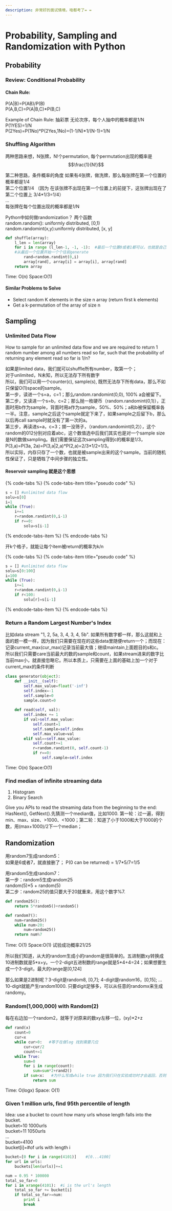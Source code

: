 ```yaml
---
description: 非常好的面试情境，啥都考了= =
---
```


# Probability, Sampling and Randomization with Python

## Probability

### Review: Conditional Probability

#### Chain Rule: 

P\(A\|B\)=P\(AB\)/P\(B\)  
P\(A,B,C\)=P\(A\|B,C\)\*P\(B,C\)

Example of Chain Rule: 抽彩票 无论次序，每个人抽中的概率都是1/N  
P\(1YES\)=1/N  
P\(2Yes\)=P\(1No\)\*P\(2Yes,1No\)=\(1-1/N\)\*1/\(N-1\)=1/N  


### Shuffling Algorithm

两种思路来想，N张牌，N!个permutation, 每个permutation出现的概率是 $$\frac{1}{N!}$$   
  
第二种思路，条件概率的角度 如果有4张牌，做洗牌，那么每张牌在第一个位置的概率都是1/4  
第二个位置1/4 （因为 在该张牌不出现在第一个位置上的前提下，这张牌出现在了第二个位置上 3/4\*1/3=1/4）  
...   
每张牌在每个位置出现的概率都是1/N

Python中如何做randomization？ 两个函数   
random.random\(\): uniformly distributed, \[0,1\)  
random.randomint\(x,y\):uniformly distributed, \[x, y\]

```python
def shuffle(array):
    l_len = len(array)
    for i in range (l_len-1, -1, -1):  #最后一个位置0或者1都可以，也就是自己要不要和自己swap
    #从最后一个位置开始一个个往前generate
        rand=random.randint(0,i)
        array[rand], array[i] = array[i], array[rand]
    return array
```

Time: O\(n\)              Space:O\(1\)

#### Similar Problems to Solve

* Select random K elements in the size n array \(return first k elements\)
* Get a k-permutation of the array of size n

## Sampling

### Unlimited Data Flow

How to sample for an unlimited data flow and we are required to return 1 random number among all numbers read so far, such that the probability of returning any element read so far is 1/n?

如果是limited data，我们就可以shuffle所有number，取第一个；  
对于unlimited，N未知，所以无法存下所有数字  
所以，我们可以用一个counter\(c\), sample\(s\), 既然无法存下所有data，那么不如只保留O\(1\)space的sample。  
第一步，读进一个s=a，c=1；那么random.randomint\(0,0\), 100% a会被留下。  
第二步，又读进一个s=b，c=2；那么抛一枚硬币（random.randomint\(0,1\)），正面时用b作为sample，背面时用a作为sample，50%、50%；a和b被保留概率各一半。注意，sample之后这个sample就定下来了，如果sample之后留下b，那么以后再call sample时就没有了第一次的a。  
第三步，再读进s=a，c=3；掷一没筛子，（random.randomint\(0,2\)），这个random的012分别对应着abc，这个数值选中后我们其实也是对一个sample size是N的数做sampling。我们需要保证这次sampling得到c的概率是1/3， P\(3,a\)=P\(3a, 2a\)=P\(3,a\|2,a\)\*P\(2,a\)=2/3\*1/2=1/3。  
所以实际，内存只存了一个数，也就是被sample出来的这个sample。当前的随机性保证了，只是牺牲了中间步骤的独立性。

#### Reservoir sampling 就是这个思想

{% code-tabs %}
{% code-tabs-item title="pseudo code" %}
```python
s = [] #unlimited data flow
solu=s[0]
i=1
while (True):
    i+=1
    r=random.randint(0,i-1)
    if r==0:
        solu=s[i-1]
```
{% endcode-tabs-item %}
{% endcode-tabs %}

开k个格子，就能让每个item被return的概率为k/n

{% code-tabs %}
{% code-tabs-item title="pseudo code" %}
```python
s = [] #unlimited data flow
solu=s[0:100]
i=100
while (True):
    i+=1
    r=random.randint(0,i-1)
    if r<100:
        solu[r]=s[i-1]
```
{% endcode-tabs-item %}
{% endcode-tabs %}

### Return a Random Largest Number's Index

比如data stream "1, 2, 5a, 3, 4, 3, 4, 5b". 如果所有数字都一样，那么这就和上面的题一模一样，因为我们只需要在现在的这些data里随便return一个；而现在：记录current\_max\(cur\_max\)记录当前最大值；继续maintain上面题目的s和c。  
所以我们只需要care当前最大的数的sample和count，如果stream进来的数字比当前max小，就直接忽略它。所以本质上，只需要在上面的基础上加一个对于current\_max的条件判断

```python
class generator(object):
    def __init__(self):
        self.max_value=float('-inf')
        self.index=-1
        self.sample=0
        sample.count=0
    
    def read(self, val):
        self.index += 1
        if val>self.max_value:
            self.count=1
            self.sample=self.index
            self.max_value=val
        elif val==self.max_value:
            self.count+=1
            r=random.randint(0, self.count-1)
            if r==0:
                self.sample=self.index
```

Time: O\(n\)              Space:O\(1\)

### Find median of infinite streaming data

1. Histogram
2. Binary Search

Give you APIs to read the streaming data from the beginning to the end: HasNext\(\), GetNext\(\).先猜测一个median值，比如1000. 第一轮：过一遍，得到min、max、size、&gt;1000、&lt;1000；第二轮：知道了小于1000和大于1000的个数，用\(max+1000\)/2下一个median；



## Randomization

用random7生成random5：  
如果是6或者7，就直接删了； P\(0 can be returned\) = 1/7\*5/7=1/5

用random5生成random7：  
第一步：random5生成random25  
random\(5\)\*5 + random\(5\)  
第二步：random25的值只要大于20就重来，用这个数字%7.

```python
def random25():
    return 5*random5()+random5()

def random7():
    num=random25()
    while num>20:
        num=random25()
    return num%7
```

Time: O\(1\)              Space:O\(1\)         试验成功概率21/25

所以我们知道，从大的random生成小的random是很简单的。五进制数xy转换成10进制数就是5\*x+y。一个2-digit五进制数的range就是5\*4+4=24；如果想要生成一个3-digit，最大的range是\[0,124\] 

那么如果是2进制呢？3-digit是random8, \[0,7\]; 4-digit是random16，\[0,15\]; ... 10-digit就能产生random1000. 只要digit足够多，可以从任意的randomx来生成randomy。

### Random\(1,000,000\) with Random\(2\)

每在右边加一个random2，就等于对原来的数xy左移一位，\(xy\)\*2+z

```python
def rand(x)
    count=0
    cur=x
    while cur>0:   #等于在做log 找到需要几位
        cur=cur/2
        count+=1
    while True:
        sum=0
        for i in range(count):
            sum=sum*2+rand2()
        if sum<x:   #为什么写成while true 因为我们只在实验成功时才会返回，否则会继续做。
            return sum    
```

Time: O\(logx\)     Space: O\(1\)



### Given 1 million urls, find 95th percentile of length

Idea: use a bucket to count how many urls whose length falls into the bucket.  
bucket=10   1000urls  
bucket=11   1050urls  
...  
bucket=4100   
bucket\[i\]=\#of urls with length i

```python
bucket=[0 for i in range(4101)]    #[0...4100]
for url in urls:
    buckets[len(urls)]+=1

num = 0.95 * 100000
total_so_far=0
for i in xrange(4101):  #i is the url's length
    total_so_far += bucket[i]
    if total_so_far>=num:
        print i
        break
```

